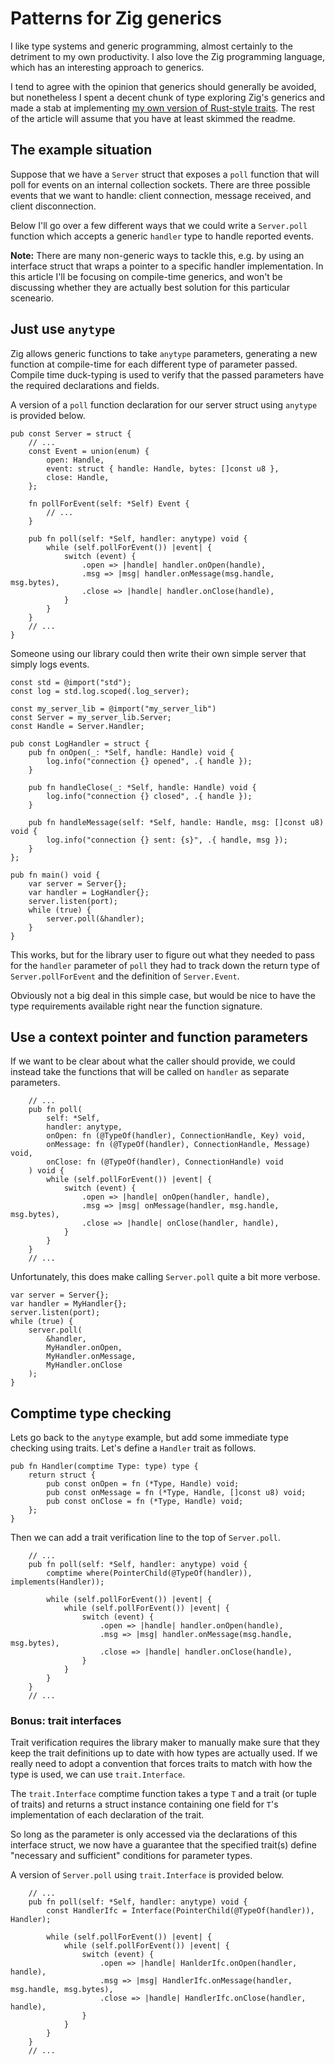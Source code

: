 # Patterns for Zig generics

I like type systems and generic programming, almost certainly to the
detriment to my own productivity. I also love the Zig programming
language, which has an interesting approach to generics.

I tend to agree with the opinion that generics should generally be
avoided, but nonetheless I spent a decent chunk of type exploring
Zig's generics and made a stab at implementing
[my own version of Rust-style traits][1]. The rest of the article will
assume that you have at least skimmed the readme.

## The example situation

Suppose that we have a `Server` struct that exposes a `poll` function that
will poll for events on an internal collection sockets. There
are three possible events that we want to handle: client connection,
message received, and client disconnection.

Below I'll go over a few different ways that we could write a
`Server.poll` function which accepts a generic `handler` type to
handle reported events.

**Note:** There are many non-generic ways to tackle this, e.g.
by using an interface struct that wraps a pointer
to a specific handler implementation. In this
article I'll be focusing on
compile-time generics, and won't be discussing whether they
are actually best solution for this particular sceneario.

## Just use `anytype`

Zig allows generic functions to take `anytype` parameters, generating
a new function at compile-time for each different type of parameter
passed. Compile time duck-typing is used to verify that the passed
parameters have the required declarations and fields.

A version of a `poll` function declaration for our server struct
using `anytype` is provided below.

```Zig
pub const Server = struct {
    // ... 
    const Event = union(enum) {
        open: Handle,
        event: struct { handle: Handle, bytes: []const u8 },
        close: Handle,
    };
    
    fn pollForEvent(self: *Self) Event {
        // ...
    }

    pub fn poll(self: *Self, handler: anytype) void {
        while (self.pollForEvent()) |event| {
            switch (event) {
                .open => |handle| handler.onOpen(handle),
                .msg => |msg| handler.onMessage(msg.handle, msg.bytes),
                .close => |handle| handler.onClose(handle),
            }
        }
    }
    // ...
}
```

Someone using our library could then write their own simple server
that simply logs events.

```Zig
const std = @import("std");
const log = std.log.scoped(.log_server);

const my_server_lib = @import("my_server_lib")
const Server = my_server_lib.Server;
const Handle = Server.Handler;

pub const LogHandler = struct {
    pub fn onOpen(_: *Self, handle: Handle) void {
        log.info("connection {} opened", .{ handle });
    }

    pub fn handleClose(_: *Self, handle: Handle) void {
        log.info("connection {} closed", .{ handle });
    }

    pub fn handleMessage(self: *Self, handle: Handle, msg: []const u8) void {
        log.info("connection {} sent: {s}", .{ handle, msg });
    }
};

pub fn main() void {
    var server = Server{};
    var handler = LogHandler{};
    server.listen(port);
    while (true) {
        server.poll(&handler);
    }
}
```

This works, but for the library user to figure out what they needed to
pass for the `handler` parameter of `poll` they had to track down the
return type of `Server.pollForEvent` and the definition of
`Server.Event`.

Obviously not a big deal in this simple case, but would be nice to have
the type requirements available right near the function signature.

## Use a context pointer and function parameters

If we want to be clear about what the caller should provide, we could
instead take the functions that will be called on `handler` as
separate parameters.

```Zig
    // ...
    pub fn poll(
        self: *Self,
        handler: anytype, 
        onOpen: fn (@TypeOf(handler), ConnectionHandle, Key) void,
        onMessage: fn (@TypeOf(handler), ConnectionHandle, Message) void,
        onClose: fn (@TypeOf(handler), ConnectionHandle) void
    ) void {
        while (self.pollForEvent()) |event| {
            switch (event) {
                .open => |handle| onOpen(handler, handle),
                .msg => |msg| onMessage(handler, msg.handle, msg.bytes),
                .close => |handle| onClose(handler, handle),
            }
        }
    }
    // ...
```

Unfortunately, this does make calling `Server.poll` quite a bit more verbose.

```Zig
var server = Server{};
var handler = MyHandler{};
server.listen(port);
while (true) {
    server.poll(
        &handler,
        MyHandler.onOpen,
        MyHandler.onMessage,
        MyHandler.onClose
    );
}
```

## Comptime type checking

Lets go back to the `anytype` example, but add some immediate type
checking using traits. Let's define a `Handler` trait as follows.

```Zig
pub fn Handler(comptime Type: type) type {
    return struct {
        pub const onOpen = fn (*Type, Handle) void;
        pub const onMessage = fn (*Type, Handle, []const u8) void;
        pub const onClose = fn (*Type, Handle) void;
    };
}
```

Then we can add a trait verification line to the top of `Server.poll`.

```Zig
    // ...
    pub fn poll(self: *Self, handler: anytype) void {
        comptime where(PointerChild(@TypeOf(handler)), implements(Handler));

        while (self.pollForEvent()) |event| {
            while (self.pollForEvent()) |event| {
                switch (event) {
                    .open => |handle| handler.onOpen(handle),
                    .msg => |msg| handler.onMessage(msg.handle, msg.bytes),
                    .close => |handle| handler.onClose(handle),
                }
            }
        }
    }
    // ...
```

### Bonus: trait interfaces

Trait verification requires the library maker to manually make sure
that they keep the trait definitions up to date with how types are actually
used. If we really need to adopt a convention that forces traits to match
with how the type is used, we can use `trait.Interface`.

The `trait.Interface` comptime function takes a type `T` and a trait (or tuple
of traits) and returns a struct instance containing one
field for `T`'s implementation of each declaration of the trait.

So long as the parameter is only accessed via the declarations of this
interface struct, we now have a guarantee that the specified trait(s)
define "necessary and sufficient" conditions for parameter types.

A version of `Server.poll` using `trait.Interface` is provided below.

```Zig
    // ...
    pub fn poll(self: *Self, handler: anytype) void {
        const HandlerIfc = Interface(PointerChild(@TypeOf(handler)), Handler);

        while (self.pollForEvent()) |event| {
            while (self.pollForEvent()) |event| {
                switch (event) {
                    .open => |handle| HanlderIfc.onOpen(handler, handle),
                    .msg => |msg| HandlerIfc.onMessage(handler, msg.handle, msg.bytes),
                    .close => |handle| HandlerIfc.onClose(handler, handle),
                }
            }
        }
    }
    // ...
```

[1]: https://github.com/permutationlock/zig_type_traits

